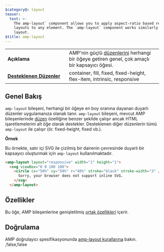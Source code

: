 ```yaml
---
$category@: layout
teaser:
  text: >-
    The amp-layout` component allows you to apply aspect-ratio based responsive
    layouts to any element. The `amp-layout` component works similarly to the
    layout.
$title: amp-layout
---
```



<!--
       Copyright 2016 The AMP HTML Authors. All Rights Reserved.

       Licensed under the Apache License, Version 2.0 (the "License");
     you may not use this file except in compliance with the License.
     You may obtain a copy of the License at

     http://www.apache.org/licenses/LICENSE-2.0

     Unless required by applicable law or agreed to in writing, software
     distributed under the License is distributed on an "AS-IS" BASIS,
     WITHOUT WARRANTIES OR CONDITIONS OF ANY KIND, either express or implied.
     See the License for the specific language governing permissions and
     limitations under the License.
-->



<table>
  <tr>
    <td width="40%"><strong>Açıklama</strong></td>
    <td>AMP'nin güçlü <a href="../../../documentation/guides-and-tutorials/develop/style_and_layout/control_layout.md#the-layout-attribute">düzenlerini</a> herhangi bir öğeye getiren genel, çok amaçlı bir kapsayıcı öğesi.</td>
  </tr>
  <tr>
    <td class="col-fourty"><strong><a href="../../../documentation/guides-and-tutorials/develop/style_and_layout/control_layout.md">Desteklenen Düzenler</a></strong></td>
    <td>container, fill, fixed, fixed-height, flex-item, intrinsic, responsive</td>
  </tr>
</table>

## Genel Bakış <a name="overview"></a>

`amp-layout` bileşeni, herhangi bir öğeye en boy oranına dayanan duyarlı düzenler uygulamanıza olanak tanır. `amp-layout` bileşeni, mevcut AMP bileşenlerinde [düzen](../../../documentation/guides-and-tutorials/develop/style_and_layout/control_layout.md#the-layout-attribute) özelliğine benzer şekilde çalışır ancak HTML işaretlemelerini alt öğe olarak destekler. Desteklenen diğer düzenlerin tümü `amp-layout` ile çalışır (ör. fixed-height, fixed vb.).

**Örnek**

Bu örnekte, satır içi SVG ile çizilmiş bir dairenin çevresinde duyarlı bir kapsayıcı oluşturmak için `amp-layout` kullanılmaktadır.

```html
<amp-layout layout="responsive" width="1" height="1">
  <svg viewBox="0 0 100 100">
    <circle cx="50%" cy="50%" r="40%" stroke="black" stroke-width="3" />
      Sorry, your browser does not support inline SVG.
    </svg>
  </amp-layout>
```

## Özellikler <a name="attributes"></a>

Bu öğe, AMP bileşenlerine genişletilmiş [ortak özellikleri](../../../documentation/guides-and-tutorials/learn/common_attributes.md) içerir.

## Doğrulama <a name="validation"></a>

AMP doğrulayıcı spesifikasyonunda [amp-layout kurallarına](https://github.com/ampproject/amphtml/blob/master/validator/validator-main.protoascii) bakın.
,false,false
